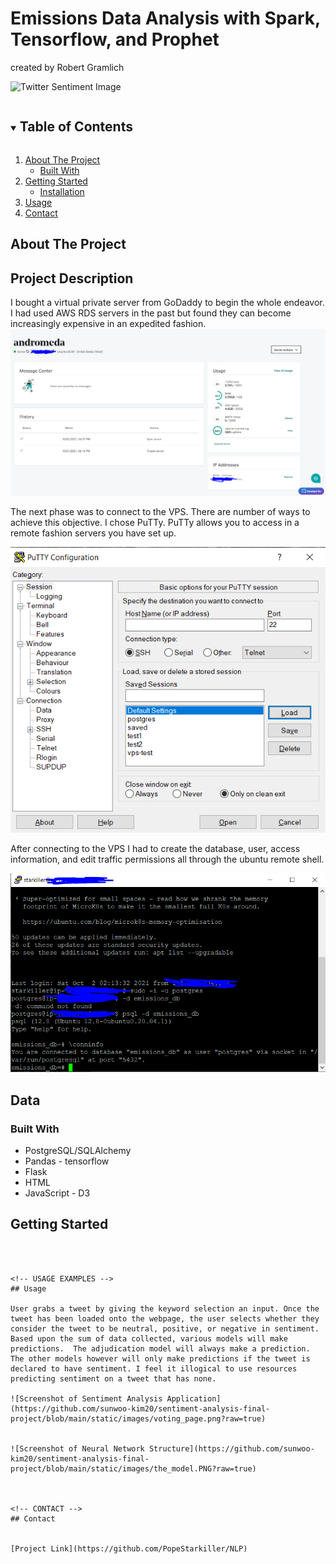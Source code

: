 # Emissions Data Analysis with Spark, Tensorflow, and Prophet 

created by Robert Gramlich

![Twitter Sentiment Image](https://miro.medium.com/max/1400/1*0P55fknrgWKxG0gfwAGCvw.png)

<!-- TABLE OF CONTENTS -->
<details open="open">
  <summary><h2 style="display: inline-block">Table of Contents</h2></summary>
  <ol>
    <li>
      <a href="#about-the-project">About The Project</a>
      <ul>
        <li><a href="#built-with">Built With</a></li>
      </ul>
    </li>
    <li>
      <a href="#getting-started">Getting Started</a>
      <ul>
        <li><a href="#installation">Installation</a></li>
      </ul>
    </li>
    <li><a href="#usage">Usage</a></li>
    <li><a href="#contact">Contact</a></li>
  </ol>
</details>



<!-- ABOUT THE PROJECT -->
## About The Project

## Project Description

I bought a virtual private server from GoDaddy to begin the whole endeavor. I had used AWS RDS servers in the past but found
they can become increasingly expensive in an expedited fashion.
![Screenshot of vps](https://github.com/PopeStarkiller/emissions_analysis/blob/main/static/images/andromeda.PNG?raw=true)

The next phase was to connect to the VPS. There are number of ways to achieve this objective. I chose PuTTy. 
PuTTy allows you to access in a remote fashion servers you have set up.

![Screenshot of putty](https://github.com/PopeStarkiller/emissions_analysis/blob/main/static/images/putty.PNG?raw=true)

After connecting to the VPS I had to create the database, user, access information, and edit traffic permissions
all through the ubuntu remote shell.

![Screenshot of vps](https://github.com/PopeStarkiller/emissions_analysis/blob/main/static/images/linux.PNG?raw=true)

## Data



### Built With

* PostgreSQL/SQLAlchemy
* Pandas - tensorflow
* Flask
* HTML
* JavaScript - D3

<!-- GETTING STARTED -->
## Getting Started


   ```



<!-- USAGE EXAMPLES -->
## Usage

User grabs a tweet by giving the keyword selection an input. Once the tweet has been loaded onto the webpage, the user selects whether they consider the tweet to be neutral, positive, or negative in sentiment. Based upon the sum of data collected, various models will make predictions.  The adjudication model will always make a prediction. The other models however will only make predictions if the tweet is declared to have sentiment. I feel it illogical to use resources predicting sentiment on a tweet that has none. 

![Screenshot of Sentiment Analysis Application](https://github.com/sunwoo-kim20/sentiment-analysis-final-project/blob/main/static/images/voting_page.png?raw=true)


![Screenshot of Neural Network Structure](https://github.com/sunwoo-kim20/sentiment-analysis-final-project/blob/main/static/images/the_model.PNG?raw=true)



<!-- CONTACT -->
## Contact


[Project Link](https://github.com/PopeStarkiller/NLP)
